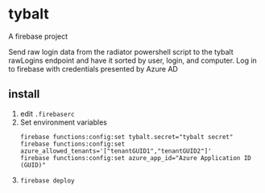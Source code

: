 
# tybalt

A firebase project

Send raw login data from the radiator powershell script to the tybalt rawLogins endpoint and have it sorted by user, login, and computer.
Log in to firebase with credentials presented by Azure AD

## install

1. edit `.firebaserc`
2. Set environment variables
    ```
    firebase functions:config:set tybalt.secret="tybalt secret"
    firebase functions:config:set azure_allowed_tenants='["tenantGUID1","tenantGUID2"]'
    firebase functions:config:set azure_app_id="Azure Application ID (GUID)"
    ```
3. `firebase deploy`
